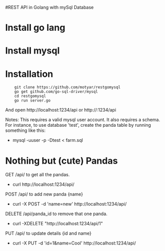 #REST API in Golang with mySql Database

# Install go lang
# Install mysql

# Installation

        git clone https://github.com/motyar/restgomysql
        go get github.com/go-sql-driver/mysql
        cd restgomysql
        go run server.go

And open http://localhost:1234/api or http://<ip>:1234/api

Notes: This requires a valid mysql user account. It also requires a schema. For instance, to use database 'test', create the panda table by running something like this:
- mysql -uuser -p -Dtest < farm.sql

# Nothing but (cute) Pandas

GET /api/ to get all the pandas.
- curl http://localhost:1234/api/

POST /api/ to add new panda {name}
- curl -X POST -d 'name=new' http://localhost:1234/api/

DELETE /api/panda_id to remove that one panda.
- curl -XDELETE "http://localhost:1234/api/1"

PUT /api/ to update details {id and name}
- curl -X PUT -d 'id=1&name=Cool' http://localhost:1234/api/



